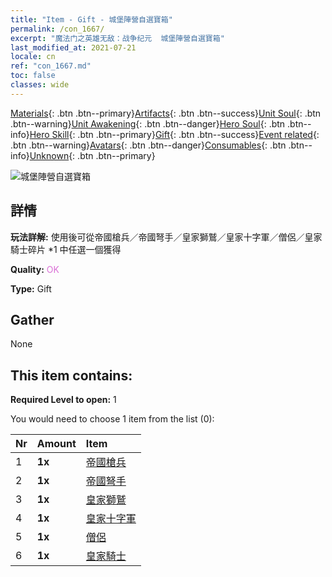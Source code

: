 ```yaml
---
title: "Item - Gift - 城堡陣營自選寶箱"
permalink: /con_1667/
excerpt: "魔法门之英雄无敌：战争纪元  城堡陣營自選寶箱"
last_modified_at: 2021-07-21
locale: cn
ref: "con_1667.md"
toc: false
classes: wide
---
```

 [Materials](/ItemsCN/){: .btn .btn--primary}[Artifacts](/ItemsCN/Artifacts/){: .btn .btn--success}[Unit Soul](/ItemsCN/UnitSoul/){: .btn .btn--warning}[Unit Awakening](/ItemsCN/UnitAwakening/){: .btn .btn--danger}[Hero Soul](/ItemsCN/HeroSoul/){: .btn .btn--info}[Hero Skill](/ItemsCN/HeroSkill/){: .btn .btn--primary}[Gift](/ItemsCN/Gift/){: .btn .btn--success}[Event related](/ItemsCN/Events/){: .btn .btn--warning}[Avatars](/ItemsCN/Avatars/){: .btn .btn--danger}[Consumables](/ItemsCN/Consumables/){: .btn .btn--info}[Unknown](/ItemsCN/Unknown/){: .btn .btn--primary}

 ![城堡陣營自選寶箱](/images/t/i_907283.png)

## 詳情
 **玩法詳解:** 使用後可從帝國槍兵／帝國弩手／皇家獅鷲／皇家十字軍／僧侶／皇家騎士碎片 *1 中任選一個獲得

 **Quality:** <span style="color: #DA70D6">OK</span>

 **Type:** Gift

## Gather

  None

## This item contains:

 **Required Level to open:** 1

 You would need to choose 1 item from the list (0):

  | Nr | Amount |     Item    |
  |:---|:-------|:------------|
  | 1 |  **1x** | [帝國槍兵](/cn/Items/unt_190/) |  | 
  | 2 |  **1x** | [帝國弩手](/cn/Items/unt_191/) |  | 
  | 3 |  **1x** | [皇家獅鷲](/cn/Items/unt_192/) |  | 
  | 4 |  **1x** | [皇家十字軍](/cn/Items/unt_193/) |  | 
  | 5 |  **1x** | [僧侶](/cn/Items/unt_194/) |  | 
  | 6 |  **1x** | [皇家騎士](/cn/Items/unt_195/) |  | 
